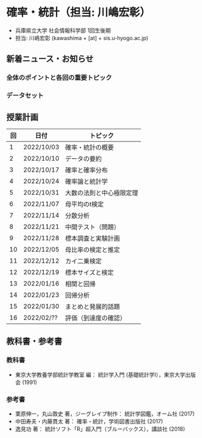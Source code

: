 # 確率・統計（担当: 川嶋宏彰）

- 兵庫県立大学 社会情報科学部 1回生後期
- 担当: 川嶋宏彰 (kawashima + [at] + sis.u-hyogo.ac.jp)

## 新着ニュース・お知らせ


### 全体のポイントと各回の重要トピック


### データセット

## 授業計画

|回 |日付 |トピック|
|---|---|---|
|1 |2022/10/03 |確率・統計の概要|
|2 |2022/10/10 |データの要約|
|3 |2022/10/17 |確率と確率分布|
|4 |2022/10/24 |確率論と統計学|
|5 |2022/10/31 |大数の法則と中心極限定理|
|6 |2022/11/07 |母平均のt検定|
|7 |2022/11/14 |分散分析|
|8 |2022/11/21 |中間テスト（問題）|
|9 |2022/11/28 |標本調査と実験計画|
|10|2022/12/05 |母比率の検定と推定|
|11|2022/12/12 |カイ二乗検定|
|12|2022/12/19 |標本サイズと検定|
|13|2022/01/16 |相関と回帰|
|14|2022/01/23 |回帰分析|
|15|2022/01/30 |まとめと発展的話題|
|16|2022/02/?? |評価（到達度の確認）|


<!-- |1 |2022/10/03 |確率・統計の概要|
|2 |2022/10/10 |データの要約|
|3 |2022/10/17 |確率と確率分布|
|4 |2022/10/24 |確率論と統計学|
|5 |2022/10/31 |大数の法則と中心極限定理|
|6 |2022/11/07 |母平均のt検定|
|7 |2022/11/14 |分散分析|
|8 |2022/11/21 |中間テスト（問題）](exercise/exam1-2022.pdf)[（解答）](exercise/exam1-2022_answer.pdf)<br />[分散分析の補足|
|9 |2022/11/28 |標本調査と実験計画|
|10|2022/12/05 |母比率の検定と推定|
|11|2022/12/12 |カイ二乗検定|
|12|2022/12/19 |標本サイズと検定|
|13|2022/01/16 |相関と回帰|
|14|2022/01/23 |回帰分析|
|15|2022/01/30 |まとめと発展的話題| -->


## 教科書・参考書

### 教科書

- 東京大学教養学部統計学教室 編： 統計学入門 (基礎統計学Ⅰ），東京大学出版会 (1991)

### 参考書

- 栗原伸一，丸山敦史 著，ジーグレイプ制作： 統計学図鑑，オーム社 (2017)
- 中田寿夫・内藤貫太 著： 確率・統計，学術図書出版社 (2017)
- 逸見功 著： 統計ソフト「R」超入門（ブルーバックス），講談社 (2018)

<!-- ## Rのインストール

- Rを消してしまった場合のための[Rインストール方法](install-r) -->
